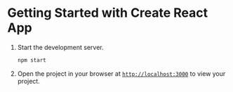 # Getting Started with Create React App

1. Start the development server.
    ```sh
    npm start
    ```
2. Open the project in your browser at [`http://localhost:3000`](http://localhost:3000) to view your project.
